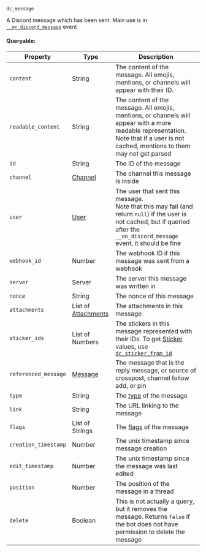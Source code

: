 `dc_message`

A Discord message which has been sent. Main use is in [`__on_discord_message`](/events/discord-message.md) event

#### Queryable:

| Property             | Type                                         | Description                                                                                                                                                                           |
|----------------------|----------------------------------------------|---------------------------------------------------------------------------------------------------------------------------------------------------------------------------------------|
| `content`            | String                                       | The content of the message. All emojis, mentions, or channels will appear with their ID.                                                                                              |
| `readable_content`   | String                                       | The content of the message. All emojis, mentions, or channels will appear with a more readable representation. Note that if a user is not cached, mentions to them may not get parsed |
| `id`                 | String                                       | The ID of the message                                                                                                                                                                 |
| `channel`            | [Channel](/values/channel.md)                | The channel this message is inside                                                                                                                                                    |
| `user`               | [User](/values/user.md)                      | The user that sent this message.<br>Note that this may fail (and return `null`) if the user is not cached, but if queried after the `__on_discord_message` event, it should be fine   |
| `webhook_id`         | Number                                       | The webhook ID if this message was sent from a webhook                                                                                                                                |
| `server`             | Server                                       | The server this message was written in                                                                                                                                                |
| `nonce`              | String                                       | The nonce of this message                                                                                                                                                             |
| `attachments`        | List of [Attachments](/values/attachment.md) | The attachments in this message                                                                                                                                                       |
| `sticker_ids`        | List of Numbers                              | The stickers in this message represented with their IDs. To get [Sticker](/values/sticker.md) values, use [`dc_sticker_from_id`](/functions/value-from-id.md#dc_sticker_from_idid) |
| `referenced_message` | [Message](/values/message.md)                | The message that is the reply message, or source of crosspost, channel follow add, or pin                                                                                             |
| `type`               | String                                       | The [type](https://discord.com/developers/docs/resources/message#message-object-message-types) of the message                                                                         |
| `link`               | String                                       | The URL linking to the message                                                                                                                                                        |
| `flags`              | List of Strings                              | The [flags](https://discord.com/developers/docs/resources/message#message-object-message-flags) of the message                                                                        |
| `creation_timestamp` | Number                                       | The unix timestamp since message creation                                                                                                                                             |
| `edit_timestamp`     | Number                                       | The unix timestamp since the message was last edited                                                                                                                                  |
| `position`           | Number                                       | The position of the message in a thread                                                                                                                                               |
| `delete`             | Boolean                                      | This is not actually a query, but it removes the message. Returns `false` if the bot does not have permission to delete the message                                                   |
